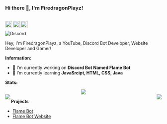 ### Hi there 👋, I'm FiredragonPlayz!

<br/>
<a href="https://discord.com/users/725945760629129277">
    <img align ="left" alt="FiredragonPlayz's Discord" width="22px" src ="https://cdn.jsdelivr.net/npm/simple-icons@v3/icons/discord.svg" />
  </a>
  <a href="https://twitter.com/Firedragon_Play">
    <img align ="left" alt="FiredragonPlayz's Twitter " width="22px" src ="https://cdn.jsdelivr.net/npm/simple-icons@v3/icons/twitter.svg" />
  </a>
  <a href="https://youtube.com/c/FiredragonPlayz">
    <img align ="left" alt="FiredragonPlayz's Twitter " width="22px" src ="https://cdn.jsdelivr.net/npm/simple-icons@v3/icons/youtube.svg" />
  </a>



<br/>

![Discord](https://discord.c99.nl/widget/theme-3/725945760629129277.png)

Hey, I'm FiredragonPlayz, a YouTube, Discord Bot Developer, Website Developer and Gamer!

 **Information:**

- 🔭 I’m currently working on  **Discord Bot Named Flame Bot**
- 🌱 I’m currently learning  **JavaSrcipt, HTML, CSS, Java**



**Stats:**  


<div align="center"><img src="https://github-profile-trophy.vercel.app/?username=DeltaCoderr&theme=dracula&count_private=true"></div>
<img align="left" src="https://github-readme-stats.vercel.app/api?username=firedragonplayz&show_icons=true&hide_border=true&theme=tokyonight"><img align="right" src="https://github-readme-stats.vercel.app/api/top-langs/?username=FiredragonPlayz&theme=tokyonight&hide=batchfile">


**Projects**

- [Flame Bot](https://top.gg/bot/796279185080582185)
- [Flame Bot Website](https://flamebot.gq)





